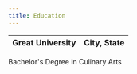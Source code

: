 ```yaml
---
title: Education
---
```

| Great University | City, State       |
|-|-|
Bachelor's Degree in Culinary Arts